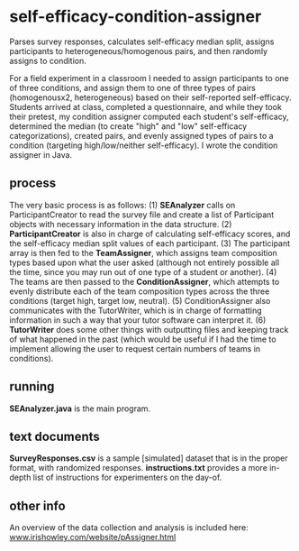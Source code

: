 # self-efficacy-condition-assigner
Parses survey responses, calculates self-efficacy median split, assigns participants to heterogeneous/homogenous pairs, and then randomly assigns to condition.

For a field experiment in a classroom I needed to assign participants to one of three conditions, and assign them to one of three types of pairs (homogenousx2, heterogeneous) based on their self-reported self-efficacy. Students arrived at class, completed a questionnaire, and while they took their pretest, my condition assigner computed each student's self-efficacy, determined the median (to create "high" and "low" self-efficacy categorizations), created pairs, and evenly assigned types of pairs to a condition (targeting high/low/neither self-efficacy). I wrote the condition assigner in Java.

## process
The very basic process is as follows: 
(1) **SEAnalyzer** calls on ParticipantCreator to read the survey file and create a list of Participant objects with necessary information in the data structure. 
(2) **ParticipantCreator** is also in charge of calculating self-efficacy scores, and the self-efficacy median split values of each participant. 
(3) The participant array is then fed to the **TeamAssigner**, which assigns team composition types based upon what the user asked (although not entirely possible all the time, since you may run out of one type of a student or another). 
(4) The teams are then passed to the **ConditionAssigner**, which attempts to evenly distribute each of the team composition types across the three conditions (target high, target low, neutral). 
(5) ConditionAssigner also communicates with the TutorWriter, which is in charge of formatting information in such a way that your tutor software can interpret it. 
(6) **TutorWriter** does some other things with outputting files and keeping track of what happened in the past (which would be useful if I had the time to implement allowing the user to request certain numbers of teams in conditions). 

## running
**SEAnalyzer.java** is the main program.

## text documents
**SurveyResponses.csv** is a sample [simulated] dataset that is in the proper format, with randomized responses. 
**instructions.txt** provides a more in-depth list of instructions for experimenters on the day-of.

## other info
An overview of the data collection and analysis is included here: www.irishowley.com/website/pAssigner.html
